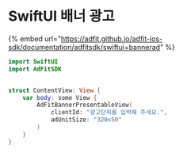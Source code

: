 # SwiftUI 배너 광고

{% embed url="https://adfit.github.io/adfit-ios-sdk/documentation/adfitsdk/swiftui+bannerad" %}

```swift
import SwiftUI
import AdFitSDK


struct ContentView: View {
    var body: some View {
        AdFitBannerPresentableView(
            clientId: "광고단위를 입력해 주세요.",
            adUnitSize: "320x50"
        )
    }
}
```

